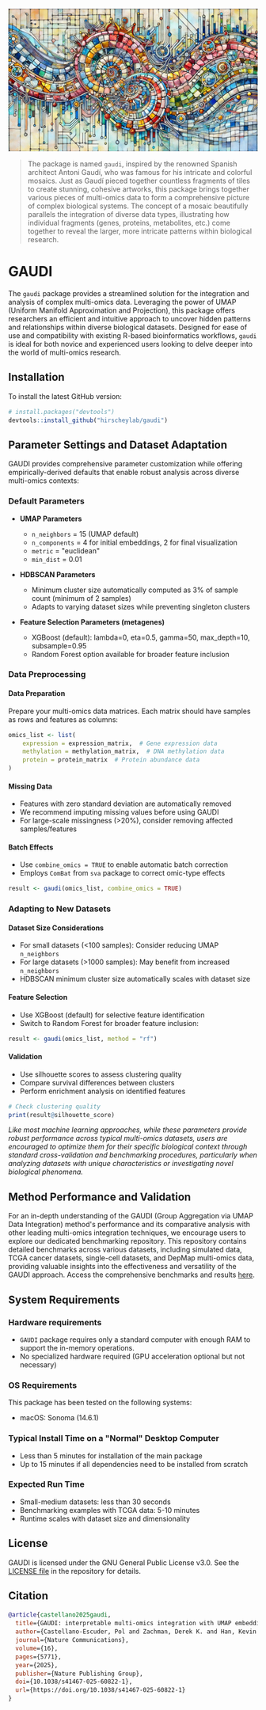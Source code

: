 
![](gaudi_img.png)

> The package is named `gaudi`, inspired by the renowned Spanish architect Antoni Gaudí, who was famous for his intricate and colorful mosaics. Just as Gaudí pieced together countless fragments of tiles to create stunning, cohesive artworks, this package brings together various pieces of multi-omics data to form a comprehensive picture of complex biological systems. The concept of a mosaic beautifully parallels the integration of diverse data types, illustrating how individual fragments (genes, proteins, metabolites, etc.) come together to reveal the larger, more intricate patterns within biological research.

# GAUDI

The `gaudi` package provides a streamlined solution for the integration and analysis of complex multi-omics data. Leveraging the power of UMAP (Uniform Manifold Approximation and Projection), this package offers researchers an efficient and intuitive approach to uncover hidden patterns and relationships within diverse biological datasets. Designed for ease of use and compatibility with existing R-based bioinformatics workflows, `gaudi` is ideal for both novice and experienced users looking to delve deeper into the world of multi-omics research.  

## Installation

To install the latest GitHub version:

``` r
# install.packages("devtools")
devtools::install_github("hirscheylab/gaudi")
```

## Parameter Settings and Dataset Adaptation

GAUDI provides comprehensive parameter customization while offering empirically-derived defaults that enable robust analysis across diverse multi-omics contexts:

### Default Parameters

- **UMAP Parameters**
  - `n_neighbors` = 15 (UMAP default)
  - `n_components` = 4 for initial embeddings, 2 for final visualization
  - `metric` = "euclidean"
  - `min_dist` = 0.01

- **HDBSCAN Parameters**
  - Minimum cluster size automatically computed as 3% of sample count (minimum of 2 samples)
  - Adapts to varying dataset sizes while preventing singleton clusters

- **Feature Selection Parameters (metagenes)**
  - XGBoost (default): lambda=0, eta=0.5, gamma=50, max_depth=10, subsample=0.95
  - Random Forest option available for broader feature inclusion

### Data Preprocessing

#### Data Preparation

Prepare your multi-omics data matrices. Each matrix should have samples as rows and features as columns:

```r
omics_list <- list(
    expression = expression_matrix,  # Gene expression data
    methylation = methylation_matrix,  # DNA methylation data
    protein = protein_matrix  # Protein abundance data
)
```
    
#### Missing Data

- Features with zero standard deviation are automatically removed
- We recommend imputing missing values before using GAUDI
- For large-scale missingness (>20%), consider removing affected samples/features

#### Batch Effects

- Use `combine_omics = TRUE` to enable automatic batch correction
- Employs `ComBat` from `sva` package to correct omic-type effects

```r
result <- gaudi(omics_list, combine_omics = TRUE)
```

### Adapting to New Datasets

#### Dataset Size Considerations

- For small datasets (<100 samples): Consider reducing UMAP `n_neighbors`
- For large datasets (>1000 samples): May benefit from increased `n_neighbors`
- HDBSCAN minimum cluster size automatically scales with dataset size

#### Feature Selection

- Use XGBoost (default) for selective feature identification
- Switch to Random Forest for broader feature inclusion:

```r
result <- gaudi(omics_list, method = "rf")
```

#### Validation

- Use silhouette scores to assess clustering quality
- Compare survival differences between clusters
- Perform enrichment analysis on identified features

```r
# Check clustering quality
print(result@silhouette_score)
```

_Like most machine learning approaches, while these parameters provide robust performance across typical multi-omics datasets, users are encouraged to optimize them for their specific biological context through standard cross-validation and benchmarking procedures, particularly when analyzing datasets with unique characteristics or investigating novel biological phenomena._

## Method Performance and Validation

For an in-depth understanding of the GAUDI (Group Aggregation via UMAP Data Integration) method's performance and its comparative analysis with other leading multi-omics integration techniques, we encourage users to explore our dedicated benchmarking repository. This repository contains detailed benchmarks across various datasets, including simulated data, TCGA cancer datasets, single-cell datasets, and DepMap multi-omics data, providing valuable insights into the effectiveness and versatility of the GAUDI approach. Access the comprehensive benchmarks and results [here](https://github.com/hirscheylab/umap_multiomics_integration).

## System Requirements

### Hardware requirements

- `GAUDI` package requires only a standard computer with enough RAM to support the in-memory operations.
- No specialized hardware required (GPU acceleration optional but not necessary)

### OS Requirements

This package has been tested on the following systems:

- macOS: Sonoma (14.6.1)

### Typical Install Time on a "Normal" Desktop Computer

- Less than 5 minutes for installation of the main package
- Up to 15 minutes if all dependencies need to be installed from scratch

### Expected Run Time

- Small-medium datasets: less than 30 seconds
- Benchmarking examples with TCGA data: 5-10 minutes
- Runtime scales with dataset size and dimensionality
  
## License

GAUDI is licensed under the GNU General Public License v3.0. See the [LICENSE file](https://github.com/hirscheylab/gaudi/blob/main/LICENSE.md) in the repository for details.

## Citation

``` bibtex
@article{castellano2025gaudi,
  title={GAUDI: interpretable multi-omics integration with UMAP embeddings and density-based clustering},
  author={Castellano-Escuder, Pol and Zachman, Derek K. and Han, Kevin and Hirschey, Matthew D.},
  journal={Nature Communications},
  volume={16},
  pages={5771},
  year={2025},
  publisher={Nature Publishing Group},
  doi={10.1038/s41467-025-60822-1},
  url={https://doi.org/10.1038/s41467-025-60822-1}
}
```

